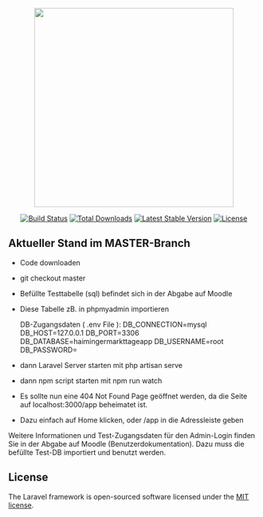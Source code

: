 <p align="center"><a href="https://laravel.com" target="_blank"><img src="https://raw.githubusercontent.com/laravel/art/master/logo-lockup/5%20SVG/2%20CMYK/1%20Full%20Color/laravel-logolockup-cmyk-red.svg" width="400"></a></p>

<p align="center">
<a href="https://travis-ci.org/laravel/framework"><img src="https://travis-ci.org/laravel/framework.svg" alt="Build Status"></a>
<a href="https://packagist.org/packages/laravel/framework"><img src="https://img.shields.io/packagist/dt/laravel/framework" alt="Total Downloads"></a>
<a href="https://packagist.org/packages/laravel/framework"><img src="https://img.shields.io/packagist/v/laravel/framework" alt="Latest Stable Version"></a>
<a href="https://packagist.org/packages/laravel/framework"><img src="https://img.shields.io/packagist/l/laravel/framework" alt="License"></a>
</p>

## Aktueller Stand im MASTER-Branch

- Code downloaden
- git checkout master
-  Befüllte Testtabelle (sql) befindet sich in der Abgabe auf Moodle
-  Diese Tabelle zB. in phpmyadmin importieren

    DB-Zugangsdaten ( .env File ):
    DB_CONNECTION=mysql
    DB_HOST=127.0.0.1
    DB_PORT=3306
    DB_DATABASE=haimingermarkttageapp
    DB_USERNAME=root
    DB_PASSWORD=
- dann Laravel Server starten mit php artisan serve
- dann npm script starten mit npm run watch
- Es sollte nun eine 404 Not Found Page geöffnet werden, da die Seite auf localhost:3000/app beheimatet ist.
- Dazu einfach auf Home klicken, oder /app in die Adressleiste geben

Weitere Informationen und Test-Zugangsdaten für den Admin-Login finden Sie in der Abgabe auf Moodle (Benutzerdokumentation).
Dazu muss die befüllte Test-DB importiert und benutzt werden.


## License

The Laravel framework is open-sourced software licensed under the [MIT license](https://opensource.org/licenses/MIT).
